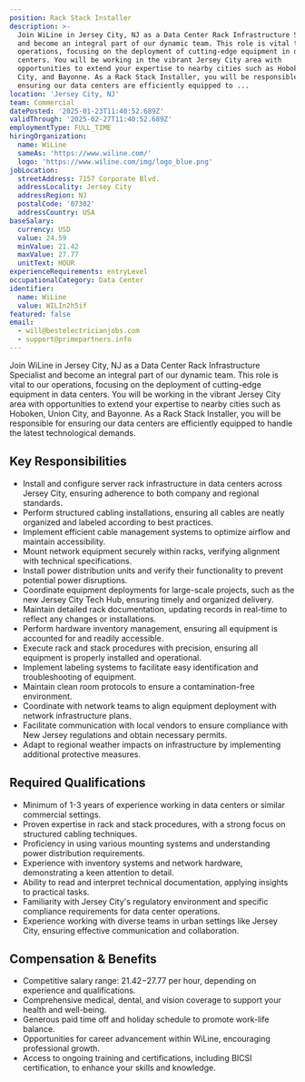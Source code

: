 ```yaml
---
position: Rack Stack Installer
description: >-
  Join WiLine in Jersey City, NJ as a Data Center Rack Infrastructure Specialist
  and become an integral part of our dynamic team. This role is vital to our
  operations, focusing on the deployment of cutting-edge equipment in data
  centers. You will be working in the vibrant Jersey City area with
  opportunities to extend your expertise to nearby cities such as Hoboken, Union
  City, and Bayonne. As a Rack Stack Installer, you will be responsible for
  ensuring our data centers are efficiently equipped to ...
location: 'Jersey City, NJ'
team: Commercial
datePosted: '2025-01-23T11:40:52.689Z'
validThrough: '2025-02-27T11:40:52.689Z'
employmentType: FULL_TIME
hiringOrganization:
  name: WiLine
  sameAs: 'https://www.wiline.com/'
  logo: 'https://www.wiline.com/img/logo_blue.png'
jobLocation:
  streetAddress: 7157 Corporate Blvd.
  addressLocality: Jersey City
  addressRegion: NJ
  postalCode: '07302'
  addressCountry: USA
baseSalary:
  currency: USD
  value: 24.59
  minValue: 21.42
  maxValue: 27.77
  unitText: HOUR
experienceRequirements: entryLevel
occupationalCategory: Data Center
identifier:
  name: WiLine
  value: WILIn2h5if
featured: false
email:
  - will@bestelectricianjobs.com
  - support@primepartners.info
---
```




Join WiLine in Jersey City, NJ as a Data Center Rack Infrastructure Specialist and become an integral part of our dynamic team. This role is vital to our operations, focusing on the deployment of cutting-edge equipment in data centers. You will be working in the vibrant Jersey City area with opportunities to extend your expertise to nearby cities such as Hoboken, Union City, and Bayonne. As a Rack Stack Installer, you will be responsible for ensuring our data centers are efficiently equipped to handle the latest technological demands. 

## Key Responsibilities
- Install and configure server rack infrastructure in data centers across Jersey City, ensuring adherence to both company and regional standards.
- Perform structured cabling installations, ensuring all cables are neatly organized and labeled according to best practices.
- Implement efficient cable management systems to optimize airflow and maintain accessibility.
- Mount network equipment securely within racks, verifying alignment with technical specifications.
- Install power distribution units and verify their functionality to prevent potential power disruptions.
- Coordinate equipment deployments for large-scale projects, such as the new Jersey City Tech Hub, ensuring timely and organized delivery.
- Maintain detailed rack documentation, updating records in real-time to reflect any changes or installations.
- Perform hardware inventory management, ensuring all equipment is accounted for and readily accessible.
- Execute rack and stack procedures with precision, ensuring all equipment is properly installed and operational.
- Implement labeling systems to facilitate easy identification and troubleshooting of equipment.
- Maintain clean room protocols to ensure a contamination-free environment.
- Coordinate with network teams to align equipment deployment with network infrastructure plans.
- Facilitate communication with local vendors to ensure compliance with New Jersey regulations and obtain necessary permits.
- Adapt to regional weather impacts on infrastructure by implementing additional protective measures.

## Required Qualifications
- Minimum of 1-3 years of experience working in data centers or similar commercial settings.
- Proven expertise in rack and stack procedures, with a strong focus on structured cabling techniques.
- Proficiency in using various mounting systems and understanding power distribution requirements.
- Experience with inventory systems and network hardware, demonstrating a keen attention to detail.
- Ability to read and interpret technical documentation, applying insights to practical tasks.
- Familiarity with Jersey City's regulatory environment and specific compliance requirements for data center operations.
- Experience working with diverse teams in urban settings like Jersey City, ensuring effective communication and collaboration.

## Compensation & Benefits
- Competitive salary range: $21.42-$27.77 per hour, depending on experience and qualifications.
- Comprehensive medical, dental, and vision coverage to support your health and well-being.
- Generous paid time off and holiday schedule to promote work-life balance.
- Opportunities for career advancement within WiLine, encouraging professional growth.
- Access to ongoing training and certifications, including BICSI certification, to enhance your skills and knowledge.
